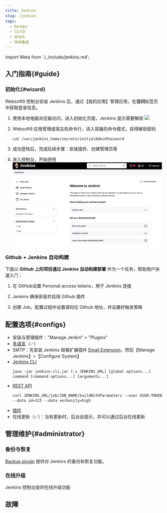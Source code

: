 ```yaml
---
title: Jenkins
slug: /jenkins
tags:
  - DevOps
  - CI/CD
  - 自动化
  - 持续集成
---
```


import Meta from './_include/jenkins.md';

<Meta name="meta" />

## 入门指南{#guide}

### 初始化{#wizard}

Websoft9 控制台安装 Jenkins 后，通过【我的应用】管理应用，在**访问**标签页中获取登录信息。  

1. 使用本地电脑浏览器访问，进入初始化页面，Jenkins 提示需要解锁
   ![](https://libs.websoft9.com/Websoft9/DocsPicture/zh/jenkins/jenkins-installstart-websoft9.png)

2. Websoft9 应用管理或宿主机命令行，进入容器的命令模式，获得解锁密码

   ```
   cat /var/jenkins_home/secrets/initialAdminPassword
   ```

3. 成功登陆后，完成后续步骤：安装插件、创建管理员等  

4. 进入控制台，开始使用
   ![](./assets/jenkins-backend-websoft9.png)

### Github + Jenkins 自动构建

下面以 **Github 上的项目通过 Jenkins 自动构建部署** 作为一个任务，帮助用户快速入门：

1. 在 GitHub设置 Personal access tokens，用于 Jenkins 连接

2. Jenkins 确保安装并启用 Github 插件

3. 创建 Job，配置过程中设置源码位 Github 地址，并设置好触发策略

## 配置选项{#configs}

- 安装与管理插件："Manage Jenkin" > "Plugins"
- [多语言]((https://www.jenkins.io/doc/book/using/using-local-language/))（✅）
- SMTP：先安装 Jenkins 邮箱扩展插件 [Email Extension](https://plugins.jenkins.io/email-ext/)，然后【Manage Jenkins】>【Configure System】
- [Jenkins CLI](https://www.jenkins.io/zh/doc/book/managing/cli/) 
   ```
   java -jar jenkins-cli.jar [-s JENKINS_URL] [global options...] command [command options...] [arguments...]
   ```
- [REST API](https://www.jenkins.io/doc/book/using/remote-access-api/) 
   ```
   curl JENKINS_URL/job/JOB_NAME/buildWithParameters --user USER:TOKEN --data id=123 --data verbosity=high
   ```
- [插件](../jenkins#installplugin)
- 在线更新（✅）：当有更新时，后台会提示，并可以通过后台在线更新

## 管理维护{#administrator}

### 备份与恢复

[Backup plugin](https://plugins.jenkins.io/backup/) 提供对 Jenkins 的备份和恢复功能。  

### 在线升级

Jenkins 控制台提供在线升级功能

## 故障